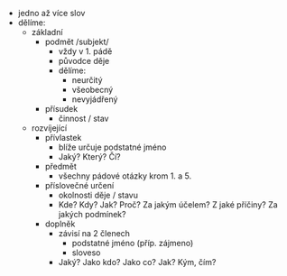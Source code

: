 - jedno až více slov
- dělíme:
	- základní
		- podmět /subjekt/
			- vždy v 1. pádě
			- původce děje
			- dělíme:
				- neurčitý
				- všeobecný
				- nevyjádřený
		- přísudek
			- činnost / stav
	- rozvíjející
		- přívlastek
			- blíže určuje podstatné jméno
			- Jaký? Který? Čí?
		- předmět
			- všechny pádové otázky krom 1. a 5.
		- příslovečné určení
			- okolnosti děje / stavu
			- Kde? Kdy? Jak? Proč? Za jakým účelem? Z jaké příčiny? Za jakých podmínek?
		- doplněk
			- závisí na 2 členech
				- podstatné jméno (příp. zájmeno)
				- sloveso
			- Jaký? Jako kdo? Jako co? Jak? Kým, čím?